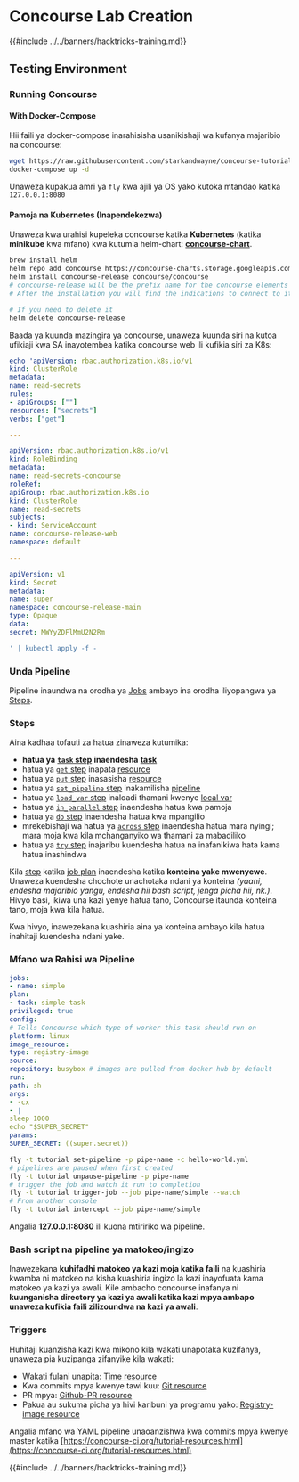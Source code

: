 # Concourse Lab Creation

{{#include ../../banners/hacktricks-training.md}}

## Testing Environment

### Running Concourse

#### With Docker-Compose

Hii faili ya docker-compose inarahisisha usanikishaji wa kufanya majaribio na concourse:
```bash
wget https://raw.githubusercontent.com/starkandwayne/concourse-tutorial/master/docker-compose.yml
docker-compose up -d
```
Unaweza kupakua amri ya `fly` kwa ajili ya OS yako kutoka mtandao katika `127.0.0.1:8080`

#### Pamoja na Kubernetes (Inapendekezwa)

Unaweza kwa urahisi kupeleka concourse katika **Kubernetes** (katika **minikube** kwa mfano) kwa kutumia helm-chart: [**concourse-chart**](https://github.com/concourse/concourse-chart).
```bash
brew install helm
helm repo add concourse https://concourse-charts.storage.googleapis.com/
helm install concourse-release concourse/concourse
# concourse-release will be the prefix name for the concourse elements in k8s
# After the installation you will find the indications to connect to it in the console

# If you need to delete it
helm delete concourse-release
```
Baada ya kuunda mazingira ya concourse, unaweza kuunda siri na kutoa ufikiaji kwa SA inayotembea katika concourse web ili kufikia siri za K8s:
```yaml
echo 'apiVersion: rbac.authorization.k8s.io/v1
kind: ClusterRole
metadata:
name: read-secrets
rules:
- apiGroups: [""]
resources: ["secrets"]
verbs: ["get"]

---

apiVersion: rbac.authorization.k8s.io/v1
kind: RoleBinding
metadata:
name: read-secrets-concourse
roleRef:
apiGroup: rbac.authorization.k8s.io
kind: ClusterRole
name: read-secrets
subjects:
- kind: ServiceAccount
name: concourse-release-web
namespace: default

---

apiVersion: v1
kind: Secret
metadata:
name: super
namespace: concourse-release-main
type: Opaque
data:
secret: MWYyZDFlMmU2N2Rm

' | kubectl apply -f -
```
### Unda Pipeline

Pipeline inaundwa na orodha ya [Jobs](https://concourse-ci.org/jobs.html) ambayo ina orodha iliyopangwa ya [Steps](https://concourse-ci.org/steps.html).

### Steps

Aina kadhaa tofauti za hatua zinaweza kutumika:

- **hatua ya** [**`task` step**](https://concourse-ci.org/task-step.html) **inaendesha** [**task**](https://concourse-ci.org/tasks.html)
- hatua ya [`get` step](https://concourse-ci.org/get-step.html) inapata [resource](https://concourse-ci.org/resources.html)
- hatua ya [`put` step](https://concourse-ci.org/put-step.html) inasasisha [resource](https://concourse-ci.org/resources.html)
- hatua ya [`set_pipeline` step](https://concourse-ci.org/set-pipeline-step.html) inakamilisha [pipeline](https://concourse-ci.org/pipelines.html)
- hatua ya [`load_var` step](https://concourse-ci.org/load-var-step.html) inaloadi thamani kwenye [local var](https://concourse-ci.org/vars.html#local-vars)
- hatua ya [`in_parallel` step](https://concourse-ci.org/in-parallel-step.html) inaendesha hatua kwa pamoja
- hatua ya [`do` step](https://concourse-ci.org/do-step.html) inaendesha hatua kwa mpangilio
- mrekebishaji wa hatua ya [`across` step](https://concourse-ci.org/across-step.html#schema.across) inaendesha hatua mara nyingi; mara moja kwa kila mchanganyiko wa thamani za mabadiliko
- hatua ya [`try` step](https://concourse-ci.org/try-step.html) inajaribu kuendesha hatua na inafanikiwa hata kama hatua inashindwa

Kila [step](https://concourse-ci.org/steps.html) katika [job plan](https://concourse-ci.org/jobs.html#schema.job.plan) inaendesha katika **konteina yake mwenyewe**. Unaweza kuendesha chochote unachotaka ndani ya konteina _(yaani, endesha majaribio yangu, endesha hii bash script, jenga picha hii, nk.)_. Hivyo basi, ikiwa una kazi yenye hatua tano, Concourse itaunda konteina tano, moja kwa kila hatua.

Kwa hivyo, inawezekana kuashiria aina ya konteina ambayo kila hatua inahitaji kuendesha ndani yake.

### Mfano wa Rahisi wa Pipeline
```yaml
jobs:
- name: simple
plan:
- task: simple-task
privileged: true
config:
# Tells Concourse which type of worker this task should run on
platform: linux
image_resource:
type: registry-image
source:
repository: busybox # images are pulled from docker hub by default
run:
path: sh
args:
- -cx
- |
sleep 1000
echo "$SUPER_SECRET"
params:
SUPER_SECRET: ((super.secret))
```

```bash
fly -t tutorial set-pipeline -p pipe-name -c hello-world.yml
# pipelines are paused when first created
fly -t tutorial unpause-pipeline -p pipe-name
# trigger the job and watch it run to completion
fly -t tutorial trigger-job --job pipe-name/simple --watch
# From another console
fly -t tutorial intercept --job pipe-name/simple
```
Angalia **127.0.0.1:8080** ili kuona mtiririko wa pipeline.

### Bash script na pipeline ya matokeo/ingizo

Inawezekana **kuhifadhi matokeo ya kazi moja katika faili** na kuashiria kwamba ni matokeo na kisha kuashiria ingizo la kazi inayofuata kama matokeo ya kazi ya awali. Kile ambacho concourse inafanya ni **kuunganisha directory ya kazi ya awali katika kazi mpya ambapo unaweza kufikia faili zilizoundwa na kazi ya awali**.

### Triggers

Huhitaji kuanzisha kazi kwa mikono kila wakati unapotaka kuzifanya, unaweza pia kuzipanga zifanyike kila wakati:

- Wakati fulani unapita: [Time resource](https://github.com/concourse/time-resource/)
- Kwa commits mpya kwenye tawi kuu: [Git resource](https://github.com/concourse/git-resource)
- PR mpya: [Github-PR resource](https://github.com/telia-oss/github-pr-resource)
- Pakua au sukuma picha ya hivi karibuni ya programu yako: [Registry-image resource](https://github.com/concourse/registry-image-resource/)

Angalia mfano wa YAML pipeline unaoanzishwa kwa commits mpya kwenye master katika [https://concourse-ci.org/tutorial-resources.html](https://concourse-ci.org/tutorial-resources.html)

{{#include ../../banners/hacktricks-training.md}}
